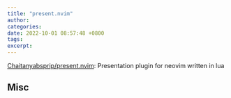 ```yaml
---
title: "present.nvim"
author: 
categories: 
date: 2022-10-01 08:57:48 +0800
tags: 
excerpt: 
---
```



[Chaitanyabsprip/present.nvim](https://github.com/Chaitanyabsprip/present.nvim): Presentation plugin for neovim written in lua






## Misc






